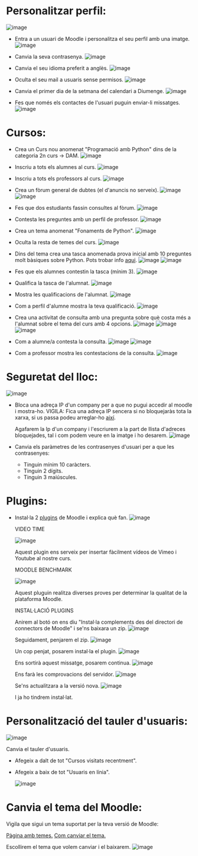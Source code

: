 # Personalitzar perfil:

![image](https://user-images.githubusercontent.com/110727546/207070729-91000a9b-782a-43ed-8f50-344d9db3ad3f.png)

- Entra a un usuari de Moodle i personalitza el seu perfil amb una imatge.
  ![image](https://user-images.githubusercontent.com/104194793/212271988-f60adea4-a227-42fe-9f97-3652e8ddc54e.png)

- Canvia la seva contrasenya.
  ![image](https://user-images.githubusercontent.com/104194793/212272275-516cb87c-ed96-4f3b-80ea-ce92d3b9dc95.png)
  
- Canvia el seu idioma preferit a anglès.
  ![image](https://user-images.githubusercontent.com/104194793/212272378-6c9f3320-bb78-431e-8551-c6562c978bd0.png)

- Oculta el seu mail a usuaris sense permisos.
  ![image](https://user-images.githubusercontent.com/104194793/212716247-7bee55db-a176-45b4-a9fc-d9b870711b16.png)

- Canvia el primer dia de la setmana del calendari a Diumenge.
  ![image](https://user-images.githubusercontent.com/104194793/212715538-54f44027-089a-4f73-b983-9e71b1b19d01.png)

- Fes que només els contactes de l'usuari puguin enviar-li missatges.
  ![image](https://user-images.githubusercontent.com/104194793/212715729-f9d231e7-3ccc-4821-9215-a830bcd81e95.png)


# Cursos:

- Crea un Curs nou anomenat "Programació amb Python" dins de la categoria 2n curs -> DAM.
  ![image](https://user-images.githubusercontent.com/104194793/212716820-c0fef205-5df7-463c-b04b-03a5c24100ef.png)

- Inscriu a tots els alumnes al curs.
  ![image](https://user-images.githubusercontent.com/104194793/212717723-cedaf6d4-317c-47b4-baf7-a6fce53e7652.png)

- Inscriu a tots els professors al curs.
  ![image](https://user-images.githubusercontent.com/104194793/212717744-19c1e294-a5de-47c1-b1d7-2d7c3ced19da.png)

- Crea un fòrum general de dubtes (el d'anuncis no serveix).
  ![image](https://user-images.githubusercontent.com/104194793/212718238-0f7f7cc3-10ab-4f5a-918f-3d1fc7017771.png)
  ![image](https://user-images.githubusercontent.com/104194793/212718304-9ff2262b-e961-455d-96db-bfc1777dbcf8.png)

- Fes que dos estudiants fassin consultes al fòrum.
  ![image](https://user-images.githubusercontent.com/104194793/212719685-ddb2933e-8be5-4331-91fe-155d913f94b5.png)

- Contesta les preguntes amb un perfil de professor.
  ![image](https://user-images.githubusercontent.com/104194793/212720264-b8135480-a0e9-4ca2-89ff-5ba4ac16586b.png)

- Crea un tema anomenat "Fonaments de Python".
  ![image](https://user-images.githubusercontent.com/104194793/212720540-1c531d41-5fdf-4a90-80b8-1ddf27bf04c6.png)

- Oculta la resta de temes del curs.
  ![image](https://user-images.githubusercontent.com/104194793/212720631-d76d5973-bcc3-43aa-9a97-cd877a0b0d69.png)

- Dins del tema crea una tasca anomenada prova inicial amb 10 preguntes molt bàsiques sobre Python. Pots trobar info [aqui](https://www.w3schools.com/python/).
  ![image](https://user-images.githubusercontent.com/104194793/212723541-0e7f01bb-4aef-47e0-a3f8-60e50033b4cd.png)
  ![image](https://user-images.githubusercontent.com/104194793/212723607-b19c2894-c8b0-4fff-8451-a6294285bc1d.png)

- Fes que els alumnes contestin la tasca (mínim 3).
  ![image](https://user-images.githubusercontent.com/104194793/212725298-daf247ad-03e2-4353-9290-5112492d0b2f.png)

- Qualifica la tasca de l'alumnat.
  ![image](https://user-images.githubusercontent.com/104194793/212725097-0c1f8607-13de-4e4e-81c9-9dbc1f919247.png)

- Mostra les qualificacions de l'alumnat.
  ![image](https://user-images.githubusercontent.com/104194793/212725204-ab9daa03-401a-4a06-8a56-08e643d7a6f4.png)

- Com a perfil d'alumne mostra la teva qualificació.
  ![image](https://user-images.githubusercontent.com/104194793/212725466-82720b51-3b68-4cec-99cc-968714616204.png)

- Crea una activitat de consulta amb una pregunta sobre què costa més a l'alumnat sobre el tema del curs amb 4 opcions.
  ![image](https://user-images.githubusercontent.com/104194793/213464413-2725374b-2bb0-42b2-9e45-bb97b01cb143.png)
  ![image](https://user-images.githubusercontent.com/104194793/213464663-65007111-b1dc-4388-b083-0982c114804c.png)
  ![image](https://user-images.githubusercontent.com/104194793/213465724-da719413-ec5b-4410-b683-947c3df47fcd.png)
  
- Com a alumne/a contesta la consulta.
  ![image](https://user-images.githubusercontent.com/104194793/213466227-e32c3486-e579-4ae7-9015-6181837d5d29.png)
  ![image](https://user-images.githubusercontent.com/104194793/213466386-d068e0fa-f168-4dbe-8638-a2e56cb6be1c.png)

- Com a professor mostra les contestacions de la consulta.
  ![image](https://user-images.githubusercontent.com/104194793/213466544-4391e14c-55d4-40c0-a858-0553344fd5da.png)

# Seguretat del lloc:

![image](https://user-images.githubusercontent.com/110727546/207085138-c3cbcb81-edee-45a1-8b11-daf20093e56d.png)


- Bloca una adreça IP d'un company per a que no pugui accedir al moodle i mostra-ho. VIGILA: Fica una adreça IP sencera si no bloquejaràs tota la xarxa, si us passa podeu arreglar-ho [així](https://moodle.org/mod/forum/discuss.php?d=323745).
  
  Agafarem la Ip d'un company i l'escriurem a la part de llista d'adreces bloquejades, tal i com podem veure en la imatge i ho desarem.
  ![image](https://user-images.githubusercontent.com/104194793/213481857-6859e790-0d8c-4afa-8825-230fcd168a0a.png)
  

- Canvia els paràmetres de les contrasenyes d'usuari per a que les contrasenyes:
  - Tinguin mínim 10 caràcters.
  - Tinguin 2 dígits.
  - Tinguin 3 maiúscules.

# Plugins:

- Instal·la 2 [plugins](https://moodle.org/plugins/) de Moodle i explica què fan.
  ![image](https://user-images.githubusercontent.com/104194793/213469173-0851860e-8424-40e8-ae1c-f7c0f42913d3.png)
  
   VIDEO TIME
   
   ![image](https://user-images.githubusercontent.com/104194793/213469542-186a16ed-8b78-4770-97ab-2fd04033ffb4.png)
   
  Aquest plugin ens serveix per insertar fàcilment vídeos de Vimeo i Youtube al nostre curs. 
  
  MOODLE BENCHMARK
  
  ![image](https://user-images.githubusercontent.com/104194793/213477276-fb595158-b128-4c4c-94da-9edec4b04dfc.png)
  
  Aquest pluguin realitza diverses proves per determinar la qualitat de la plataforma Moodle.
 
  INSTAL·LACIÓ PLUGINS
  
  Anirem al botó on ens diu "Instal·la complements des del directori de connectors de Moodle" i se'ns baixara un zip. 
  ![image](https://user-images.githubusercontent.com/104194793/213470729-0c8283c5-f6f9-46e5-91ae-2be20ca51a1c.png)
  
  Seguidament, penjarem el zip.
  ![image](https://user-images.githubusercontent.com/104194793/213474536-2b2cdc21-309d-48de-b592-b350b0a210b8.png)

  Un cop penjat, posarem instal·la el plugin.
  ![image](https://user-images.githubusercontent.com/104194793/213474700-59f148fb-2279-4a58-9ace-1d4a5804c101.png)
  
  Ens sortirà aquest missatge, posarem continua. 
  ![image](https://user-images.githubusercontent.com/104194793/213477455-31b2142d-c040-4fda-8fe9-eeadb6e27216.png)

  Ens farà les comprovacions del servidor.
  ![image](https://user-images.githubusercontent.com/104194793/213477647-2115c41c-9d9b-4904-90ca-1370d253b020.png)
  
  Se'ns actualitzara a la versió nova.
  ![image](https://user-images.githubusercontent.com/104194793/213477873-4e5f80b4-30b6-40dc-9247-a32595abfe9c.png)

  I ja ho tindrem instal·lat.
  
# Personalització del tauler d'usuaris:

![image](https://user-images.githubusercontent.com/110727546/207088651-6131a2b1-20c7-4a9f-b50a-317295ce70f1.png)

Canvia el tauler d'usuaris.

- Afegeix a dalt de tot "Cursos visitats recentment".
- Afegeix a baix de tot "Usuaris en línia".
  
  ![image](https://user-images.githubusercontent.com/104194793/213474188-e59f22d8-064b-4708-8d48-58185641c42f.png)


# Canvia el tema del Moodle:

Vigila que sigui un tema suportat per la teva versió de Moodle:

[Pàgina amb temes.](https://moodle.org/plugins/browse.php?list=category&id=3)
[Com canviar el tema.](https://docs.moodle.org/24/en/Installing_a_new_theme)

Escollirem el tema que volem canviar i el baixarem.
![image](https://user-images.githubusercontent.com/104194793/213476379-9dd18d1e-9614-442b-bd42-38065cba12da.png)




